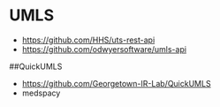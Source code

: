 # UMLS

* https://github.com/HHS/uts-rest-api
* https://github.com/odwyersoftware/umls-api


##QuickUMLS
* https://github.com/Georgetown-IR-Lab/QuickUMLS
* medspacy
